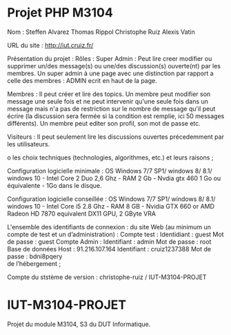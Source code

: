 # Projet PHP M3104

Nom : Steffen Alvarez Thomas Rippol Christophe Ruiz Alexis Vatin

URL du site : http://iut.cruiz.fr/

Présentation du projet : 
  Rôles :
   Super Admin : Peut lire creer modifier ou supprimer un/des message(s) ou une/des discussion(s) ouverte(nt) par les membres. Un super admin à une page avec une distinction par rapport a celle des membres : ADMIN ecrit en haut de la page. 
       
   Membres : Il peut créer et lire des topics. Un membre peut modifier son message une seule fois et ne peut intervenir qu'une seule fois dans un message mais n'a pas de restriction sur le nombre de message qu'il peut écrire (la discussion sera fermée si la condition est remplie, ici 50 messages différents). Un membre peut editer son profil, son mot de passe etc. 
    
   Visiteurs : Il peut seulement lire les discussions ouvertes précedemment par les utilisateurs.
    
o les choix techniques (technologies, algorithmes, etc.) et leurs raisons ;

Configuration logicielle minimale : OS Windows 7/7 SP1/ windows 8/ 8.1/ windows 10 - Intel Core 2 Duo 2,6 Ghz - RAM 2 Gb - Nvdia gtx 460 1 Go ou équivalente - 1Go dans le disque.

Configuration logicielle conseillée : OS Windows 7/7 SP1/ windows 8/ 8.1/ windows 10 - Intel Core i5 2.8 Ghz - RAM 8 GB  -  Nvidia GTX 660 or AMD Radeon HD 7870 equivalent DX11 GPU, 2 GByte VRA

L'ensemble des identifiants de connexion :
   du site Web (au minimum un compte de test et un d’administration) :
      Compte test : 
        Identidiant : guest   Mot de passe : guest
      Compte Admin : 
        Identifiant : admin   Mot de passe : root
      Base de données 
        Host : 91.216.107.164  Identifiant : cruiz1237388     Mot de passe : bdni8pqery         
      de l’hébergement ;
  
  Compte du ststème de version : christophe-ruiz / IUT-M3104-PROJET                  

# IUT-M3104-PROJET
Projet du module M3104, S3 du DUT Informatique.
